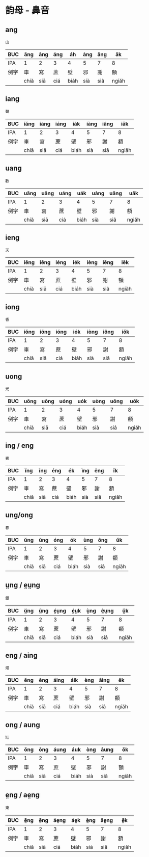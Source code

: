 # 韵母 - 鼻音

## ang
`山`

| BUC | ăng | āng | áng | áh | àng | âng | ăk |
| --- | --- | --- | --- | --- | --- | --- | --- |
| IPA | 1 | 2 | 3 | 4 | 5 | 7 | 8 |
| 例字 | 車 | 寫 | 蔗 | 壁 | 邪 | 謝 | 額 |
|  | chiă | siā | ciá | biáh | sià | siâ | ngiăh |

## iang
`聲`

| BUC |iăng | iāng | iáng |  iák | iàng | iâng | iăk | 
| --- | --- | --- | --- | --- | --- | --- | --- |
| IPA | 1 | 2 | 3 | 4 | 5 | 7 | 8 |
| 例字 | 車 | 寫 | 蔗 | 壁 | 邪 | 謝 | 額 |
|  | chiă | siā | ciá | biáh | sià | siâ | ngiăh |

## uang
`歡`

| BUC |uăng | uāng | uáng | uák | uàng | uâng | uăk|
| --- | --- | --- | --- | --- | --- | --- | --- |
| IPA | 1 | 2 | 3 | 4 | 5 | 7 | 8 |
| 例字 | 車 | 寫 | 蔗 | 壁 | 邪 | 謝 | 額 |
|  | chiă | siā | ciá | biáh | sià | siâ | ngiăh |

## ieng
`天`

| BUC |iĕng | iēng | iéng | iék | ièng | iêng | iĕk |
| --- | --- | --- | --- | --- | --- | --- | --- |
| IPA | 1 | 2 | 3 | 4 | 5 | 7 | 8 |
| 例字 | 車 | 寫 | 蔗 | 壁 | 邪 | 謝 | 額 |
|  | chiă | siā | ciá | biáh | sià | siâ | ngiăh |

## iong
`香`

| BUC |iŏng | iōng | ióng | iók | iòng | iông | iŏk |
| --- | --- | --- | --- | --- | --- | --- | --- |
| IPA | 1 | 2 | 3 | 4 | 5 | 7 | 8 |
| 例字 | 車 | 寫 | 蔗 | 壁 | 邪 | 謝 | 額 |
|  | chiă | siā | ciá | biáh | sià | siâ | ngiăh |

## uong
`光`

| BUC |uŏng | uōng | uóng | uók | uòng | uông | uŏk|
| --- | --- | --- | --- | --- | --- | --- | --- |
| IPA | 1 | 2 | 3 | 4 | 5 | 7 | 8 |
| 例字 | 車 | 寫 | 蔗 | 壁 | 邪 | 謝 | 額 |
|  | chiă | siā | ciá | biáh | sià | siâ | ngiăh |

## ing / eng
`賓`

| BUC | ĭng | īng | éng | ék | ìng | êng | ĭk |
| --- | --- | --- | --- | --- | --- | --- | --- |
| IPA | 1 | 2 | 3 | 4 | 5 | 7 | 8 |
| 例字 | 車 | 寫 | 蔗 | 壁 | 邪 | 謝 | 額 |
|  | chiă | siā | ciá | biáh | sià | siâ | ngiăh |

## ung/ong
`春`

| BUC | ŭng | ūng | óng  | ók | ùng | ông | ŭk |
| --- | --- | --- | --- | --- | --- | --- | --- |
| IPA | 1 | 2 | 3 | 4 | 5 | 7 | 8 |
| 例字 | 車 | 寫 | 蔗 | 壁 | 邪 | 謝 | 額 |
|  | chiă | siā | ciá | biáh | sià | siâ | ngiăh |

## ṳng / e̤ṳng
`銀`

| BUC | ṳ̆ng | ṳ̄ng | é̤ṳng | é̤ṳk | ṳ̀ng | ê̤ṳng | ṳ̆k|
| --- | --- | --- | --- | --- | --- | --- | --- |
| IPA | 1 | 2 | 3 | 4 | 5 | 7 | 8 |
| 例字 | 車 | 寫 | 蔗 | 壁 | 邪 | 謝 | 額 |
|  | chiă | siā | ciá | biáh | sià | siâ | ngiăh |

##  eng / aing
`燈`

| BUC | ĕng | ēng | áing | áik | èng | âing | ĕk|
| --- | --- | --- | --- | --- | --- | --- | --- |
| IPA | 1 | 2 | 3 | 4 | 5 | 7 | 8 |
| 例字 | 車 | 寫 | 蔗 | 壁 | 邪 | 謝 | 額 |
|  | chiă | siā | ciá | biáh | sià | siâ | ngiăh |

## ong / aung
`缸`

| BUC | ŏng | ōng | áung | áuk | òng | âung | ŏk |
| --- | --- | --- | --- | --- | --- | --- | --- |
| IPA | 1 | 2 | 3 | 4 | 5 | 7 | 8 |
| 例字 | 車 | 寫 | 蔗 | 壁 | 邪 | 謝 | 額 |
|  | chiă | siā | ciá | biáh | sià | siâ | ngiăh |

## e̤ng / ae̤ng
`東`

| BUC | ĕ̤ng | ē̤ng | áe̤ng | áe̤k | è̤ng | âe̤ng | ĕ̤k |
| --- | --- | --- | --- | --- | --- | --- | --- |
| IPA | 1 | 2 | 3 | 4 | 5 | 7 | 8 |
| 例字 | 車 | 寫 | 蔗 | 壁 | 邪 | 謝 | 額 |
|  | chiă | siā | ciá | biáh | sià | siâ | ngiăh |